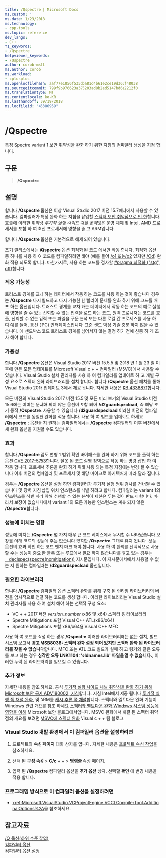 ```yaml
---
title: /Qspectre | Microsoft Docs
ms.custom: ''
ms.date: 1/23/2018
ms.technology:
- cpp-tools
ms.topic: reference
dev_langs:
- C++
f1_keywords:
- /Qspectre
helpviewer_keywords:
- /Qspectre
author: corob-msft
ms.author: corob
ms.workload:
- cplusplus
ms.openlocfilehash: aaf77e1856f535dba81d4b61e2ce19d363f48038
ms.sourcegitcommit: 799f9b976623a375203ad8b2ad5147bd6a2212f0
ms.translationtype: MT
ms.contentlocale: ko-KR
ms.lasthandoff: 09/19/2018
ms.locfileid: "46386959"
---
```

# <a name="qspectre"></a>/Qspectre

특정 Spectre variant 1 보안 취약성을 완화 하기 위한 지침의 컴파일러 생성을 지정 합니다.

## <a name="syntax"></a>구문

> **/Qspectre**

## <a name="remarks"></a>설명

합니다 **/Qspectre** 옵션은 이상 Visual Studio 2017 버전 15.7에서에서 사용할 수 있습니다. 컴파일러가 특정 완화 하는 지침을 삽입할 [스펙터 보안 취약점으로 인 한](https://spectreattack.com/spectre.pdf)합니다. 호출에 이러한 취약성 *투기적 실행 사이드 채널 공격*많은 운영 체제 및 Intel, AMD 프로세서를 포함 하 여 최신 프로세서에 영향을 줄 고 ARM입니다.

합니다 **/Qspectre** 옵션은 기본적으로 해제 되어 있습니다.

초기 릴리스에서는 **/Qspectre** 옵션 최적화 된 코드 에서만 작동 합니다. 최적화 옵션 중 하나를 사용 하 여 코드를 컴파일하려면 해야 (예를 들어 [/o1 또는/o2](o1-o2-minimize-size-maximize-speed.md) 있지만 [/Od](od-disable-debug.md)) 완화 적용 되도록 합니다. 마찬가지로, 사용 하는 코드를 검사할 [#pragma 최적화 ("stg", off)](../../preprocessor/optimize.md)합니다.

### <a name="applicability"></a>적용 가능성

트러스트 경계를 교차 하는 데이터에서 작동 하는 코드를 사용 하는 것이 좋습니다 경우는 **/Qspectre** 다시 빌드하고 다시 가능한 한 빨리이 문제를 완화 하기 위해 코드를 배포 하는 옵션입니다. 트러스트 경계를 교차 하는 데이터에서 작동 하는 코드의 예로 실행에 영향을 줄 수 있는 신뢰할 수 없는 입력을 로드 하는 코드, 원격 프로시저는 코드를 호출, 신뢰할 수 없는 입력 또는 파일을 구문 분석 또는 다른 로컬 간 프로세스를 사용 하 여 예를 들어, 통신 (IPC) 인터페이스입니다. 표준 샌드 박싱 기술 충분 하지 않을 수 있습니다. 에 샌드박스 코드 트러스트 경계를 넘어서지 않는 결정 하기 전에 신중 하 게 조사 해야 합니다.

### <a name="availability"></a>가용성

합니다 **/Qspectre** 옵션은 Visual Studio 2017 버전 15.5.5 및 2018 년 1 월 23 일 이후에 만든 모든 업데이트를 Microsoft Visual c + + 컴파일러 (MSVC)에서 사용할 수 있습니다. Visual Studio 설치 관리자를 사용 하 여 컴파일러를 업데이트 하 고 개별 구성 요소로 스펙터 완화 라이브러리를 설치 합니다. 합니다 **/Qspectre** 옵션 패치를 통해 Visual Studio 2015 업데이트 3에서 제공 됩니다. 자세한 내용은 [KB 4338871](https://support.microsoft.com/help/4338871)합니다.

모든 버전의 Visual Studio 2017 버전 15.5 및 모든 미리 보기의 Visual Studio 버전 15.6에는 이미는 문서화 되지 않은 옵션이 포함 되어 **/d2guardspecload**, 즉 해당 초기 동작 **/Qspectre**. 사용할 수 있습니다 **/d2guardspecload** 이러한 버전의 컴파일러에서 코드를 동일한 완화를 적용 합니다. 사용 하 여 빌드를 업데이트 하세요 **/Qspectre** ; 옵션을 지 원하는 컴파일러에서는 **/Qspectre** 컴파일러의 이후 버전에서 새 완화 옵션을 지원할 수도 있습니다.

### <a name="effect"></a>효과

합니다 **/Qspectre** 맴도 변형 1 범위 확인 바이패스를 완화 하기 위해 코드를 출력 하는 옵션 [CVE 2017-5753](https://nvd.nist.gov/vuln/detail/CVE-2017-5753)합니다. 잘못 된 코드 실행 장벽으로 작동 하는 명령 삽입 하 여 작동 합니다. 프로세서 추론을 완화 하기 위해 사용 되는 특정 지침에는 변경 될 수 있습니다 이후 버전의 컴파일러 및 프로세서 및 해당 마이크로 아키텍처에 따라 달라 집니다.

경우는 **/Qspectre** 옵션을 설정 하면 컴파일러가 투기적 실행 범위 검사를 건너뛸 수 있습니다 및 장벽 지침 삽입 위치 인스턴스를 식별 하려고 합니다. 컴파일러는 variant 1의 인스턴스를 식별 하기 위해 수행할 수 있는 분석이 제한은 두는 것이 반드시 합니다. 따라서 보장이 없습니다에서 variant 1의 모든 가능한 인스턴스는 계측 되지 않은 **/Qspectre**합니다.

### <a name="performance-impact"></a>성능에 미치는 영향

성능에 미치는 **/Qspectre** 몇 가지 매우 큰 코드 베이스에서 무시할 수 나타났습니다 보장을 아래 코드의 성능에 주는 없습니다 있지만 **/Qspectre** 그대로 유지 됩니다. 성능 옵션의 효과 확인 하는 코드 벤치 마크 해야 합니다. 사용 하 여 완화를 선택적으로 사용할 수는 성능이 중요 한 블록 또는 루프에서 필요 하지 않습니다를 알고 있는 경우는 [__declspec(spectre(nomitigation))](../../cpp/spectre.md) 지시문입니다. 이 지시문에서에서 사용할 수 없는 지 원하는 컴파일러는 **/d2guardspecload** 옵션입니다.

### <a name="required-libraries"></a>필요한 라이브러리

합니다 **/Qspectre** 컴파일러 옵션 스펙터 완화를 위해 구축 된 런타임 라이브러리의 버전을 암시적으로 연결 하는 코드를 생성 합니다. 이러한 라이브러리는 Visual Studio 설치 관리자를 사용 하 여 설치 해야 하는 선택적 구성 요소:

- VC + + 2017 버전 *version_number* (x86 및 x64) 스펙터 용 라이브러리
- Spectre Mitigations 포함 Visual C++ ATL(x86/x64)
- Spectre Mitigations 포함 x86/x64용 Visual C++ MFC

사용 하 여 코드를 작성 하는 경우 **/Qspectre** 이러한 라이브러리에는 없는 설치, 빌드 시스템 보고서 **경고 MSB8038: 스펙터 완화 설정 되어 있지만 스펙터 완화 된 라이브러리를 찾을 수 없습니다**합니다. MFC 또는 ATL 코드 빌드가 실패 하 고 링커와 같은 오류를 보고 하는 경우 **심각한 오류 LNK1104: 'oldnames.lib' 파일을 열 수 없습니다.**, 이러한 누락 된 라이브러리를 일으킬 수 있습니다.

### <a name="additional-information"></a>추가 정보

자세한 내용을 참조 하세요. 공식 [투기적 실행 사이드 채널 취약성을 완화 하기 위해 Microsoft 보안 공지 ADV180002, 지침](https://portal.msrc.microsoft.com/en-US/security-guidance/advisory/ADV180002)합니다. 지침 Intel에서 제공 됩니다 [투기적 실행 쪽 채널 완화](https://software.intel.com/sites/default/files/managed/c5/63/336996-Speculative-Execution-Side-Channel-Mitigations.pdf), 및 ARM를 [캐시 추론 쪽 채널](https://developer.arm.com/-/media/Files/pdf/Cache_Speculation_Side-channels.pdf)합니다. 스펙터와 멜트다운 완화 기능이 Windows 관련 개요를 참조 하세요 [스펙터와 멜트다운 완화 Windows 시스템 성능에 영향을 이해](https://cloudblogs.microsoft.com/microsoftsecure/2018/01/09/understanding-the-performance-impact-of-spectre-and-meltdown-mitigations-on-windows-systems/) Microsoft 보안 블로그에서입니다. MSVC 완화에서 해결 된 스펙터 취약점의 개요를 보려면 [MSVC에 스펙터 완화](https://blogs.msdn.microsoft.com/vcblog/2018/01/15/spectre-mitigations-in-msvc./) Visual c + + 팀 블로그.

### <a name="to-set-this-compiler-option-in-the-visual-studio-development-environment"></a>Visual Studio 개발 환경에서 이 컴파일러 옵션을 설정하려면

1. 프로젝트의 **속성 페이지** 대화 상자를 엽니다. 자세한 내용은 [프로젝트 속성 작업](../../ide/working-with-project-properties.md)을 참조하세요.

1. 선택 된 **구성 속성** > **C/c + +** > **명령줄** 속성 페이지.

1. 입력 된 **/Qspectre** 컴파일러 옵션을 **추가 옵션** 상자. 선택할 **확인** 에 변경 내용을 적용 합니다.

### <a name="to-set-this-compiler-option-programmatically"></a>프로그래밍 방식으로 이 컴파일러 옵션을 설정하려면

- <xref:Microsoft.VisualStudio.VCProjectEngine.VCCLCompilerTool.AdditionalOptions%2A>을 참조하세요.

## <a name="see-also"></a>참고자료

[/Q 옵션(하위 수준 작업)](../../build/reference/q-options-low-level-operations.md)<br/>
[컴파일러 옵션](../../build/reference/compiler-options.md)<br/>
[컴파일러 옵션 설정](../../build/reference/setting-compiler-options.md)
